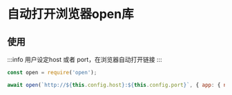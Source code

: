 
# 自动打开浏览器open库

## 使用
:::info
用户设定host 或者 port，在浏览器自动打开链接
:::
```javascript
const open = require('open');

await open(`http://${this.config.host}:${this.config.port}`, { app: { name: 'google chrome' } });
```